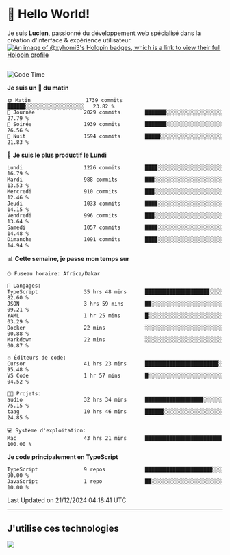 # 👋 Hello World!

Je suis **Lucien**, passionné du développement web spécialisé dans la création d'interface & expérience utilisateur.
[![An image of @xyhomi3's Holopin badges, which is a link to view their full Holopin profile](https://holopin.me/xyhomi3)](https://holopin.io/@xyhomi3)

##

<!--START_SECTION:waka-->
![Code Time](http://img.shields.io/badge/Code%20Time-2%2C834%20hrs%2050%20mins-blue)

**Je suis un 🐤 du matin** 

```text
🌞 Matin                  1739 commits        ██████░░░░░░░░░░░░░░░░░░░   23.82 % 
🌆 Journée                2029 commits        ███████░░░░░░░░░░░░░░░░░░   27.79 % 
🌃 Soirée                 1939 commits        ███████░░░░░░░░░░░░░░░░░░   26.56 % 
🌙 Nuit                   1594 commits        █████░░░░░░░░░░░░░░░░░░░░   21.83 % 
```
📅 **Je suis le plus productif le Lundi** 

```text
Lundi                    1226 commits        ████░░░░░░░░░░░░░░░░░░░░░   16.79 % 
Mardi                    988 commits         ███░░░░░░░░░░░░░░░░░░░░░░   13.53 % 
Mercredi                 910 commits         ███░░░░░░░░░░░░░░░░░░░░░░   12.46 % 
Jeudi                    1033 commits        ████░░░░░░░░░░░░░░░░░░░░░   14.15 % 
Vendredi                 996 commits         ███░░░░░░░░░░░░░░░░░░░░░░   13.64 % 
Samedi                   1057 commits        ████░░░░░░░░░░░░░░░░░░░░░   14.48 % 
Dimanche                 1091 commits        ████░░░░░░░░░░░░░░░░░░░░░   14.94 % 
```


📊 **Cette semaine, je passe mon temps sur** 

```text
🕑︎ Fuseau horaire: Africa/Dakar

💬 Langages: 
TypeScript               35 hrs 48 mins      █████████████████████░░░░   82.60 % 
JSON                     3 hrs 59 mins       ██░░░░░░░░░░░░░░░░░░░░░░░   09.21 % 
YAML                     1 hr 25 mins        █░░░░░░░░░░░░░░░░░░░░░░░░   03.29 % 
Docker                   22 mins             ░░░░░░░░░░░░░░░░░░░░░░░░░   00.88 % 
Markdown                 22 mins             ░░░░░░░░░░░░░░░░░░░░░░░░░   00.87 % 

🔥 Éditeurs de code: 
Cursor                   41 hrs 23 mins      ████████████████████████░   95.48 % 
VS Code                  1 hr 57 mins        █░░░░░░░░░░░░░░░░░░░░░░░░   04.52 % 

🐱‍💻 Projets: 
audio                    32 hrs 34 mins      ███████████████████░░░░░░   75.15 % 
taag                     10 hrs 46 mins      ██████░░░░░░░░░░░░░░░░░░░   24.85 % 

💻 Système d'exploitation: 
Mac                      43 hrs 21 mins      █████████████████████████   100.00 % 
```

**Je code principalement en TypeScript** 

```text
TypeScript               9 repos             ██████████████████████░░░   90.00 % 
JavaScript               1 repo              ██░░░░░░░░░░░░░░░░░░░░░░░   10.00 % 
```




 Last Updated on 21/12/2024 04:18:41 UTC
<!--END_SECTION:waka-->
---

## J'utilise ces technologies

<p align="left">
  <a href="https://skillicons.dev">
    <img src="https://skillicons.dev/icons?i=ts,js,md,scss,tailwind,react,docker,express,astro,vite,nextjs,vercel,figma,ableton" />
  </a>
</p>

